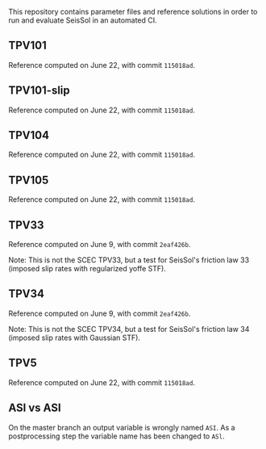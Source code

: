 This repository contains parameter files and reference solutions in order to run and evaluate SeisSol in an automated CI.

## TPV101
Reference computed on June 22, with commit `115018ad`.

## TPV101-slip
Reference computed on June 22, with commit `115018ad`.

## TPV104
Reference computed on June 22, with commit `115018ad`.

## TPV105
Reference computed on June 22, with commit `115018ad`.

## TPV33
Reference computed on June 9, with commit `2eaf426b`.

Note: This is not the SCEC TPV33, but a test for SeisSol's friction law 33 (imposed slip rates with regularized yoffe STF).

## TPV34
Reference computed on June 9, with commit `2eaf426b`.

Note: This is not the SCEC TPV34, but a test for SeisSol's friction law 34 (imposed slip rates with Gaussian STF).

## TPV5
Reference computed on June 22, with commit `115018ad`.

## ASl vs ASI
On the master branch an output variable is wrongly named `ASI`. As a postprocessing step the variable name has been changed to `ASl`.
